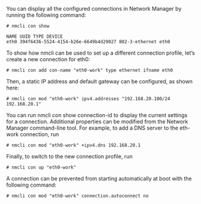 
You can display all the configured connections in Network Manager by running the
following command:
```
# nmcli con show
```
```console
NAME UUID TYPE DEVICE
eth0 394f6436-5524-4154-b26e-6649b4d29027 802-3-ethernet eth0
```
To show how nmcli can be used to set up a different connection profile, let’s create a new
connection for eth0:
```
# nmcli con add con-name "eth0-work" type ethernet ifname eth0
```
Then, a static IP address and default gateway can be configured, as shown here:
```
# nmcli con mod "eth0-work" ipv4.addresses "192.168.20.100/24 192.168.20.1"
```
You can run nmcli con show connection-id to display the current settings for a
connection. Additional properties can be modified from the Network Manager command-line
tool. For example, to add a DNS server to the eth-work connection, run
```
# nmcli con mod "eth0-work" +ipv4.dns 192.168.20.1
```
Finally, to switch to the new connection profile, run
```
# nmcli con up "eth0-work"
```
A connection can be prevented from starting automatically at boot with the following
command:
```
# nmcli con mod "eth0-work" connection.autoconnect no
```
